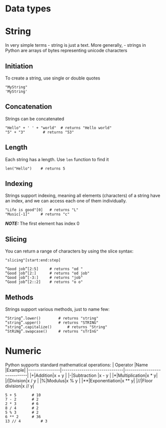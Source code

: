 # Data types
# String
In very simple terms - string is just a text. 
More generally, -  strings in Python are arrays of bytes representing unicode characters

## Initiation
To create a string, use single or double quotes
```
"MyString"
'MyString'
```
## Concatenation
Strings can be concatenated 
```
"Hello" + ' ' + "world"  # returns "Hello world" 
"5" + "3"		 # returns "53"
```
## Length 
Each string has a length. Use `len` function to find it
```
len("Hello")	# returns 5
```
## Indexing
Strings support indexing, meaning all elements (characters) of a string have an index, and we can access each one of them individually. 
```
"Life is good"[0]	# returns "L"
"Music[-1]"		# returns "c"
```
**_NOTE:_**  The first element has index 0

## Slicing
You can return a range of characters by using the slice syntax:
```
"slicing"[start:end:step]
```
```
“Good job”[2:5]		# returns "od "
“Good job”[2:]		# returns "od job"
“Good job”[-3:]		# returns "job"
“Good job”[2::2]	# returns "o o"
```
## Methods
Strings support various methods, just to name few:
```
“String”.lower()		# returns "string"
“string”.upper()		# returns "STRING"
“string”.capitalize()		# returns "String"
“StRiNg”.swapcase()		# returns "sTrInG"
```

# Numeric
Python supports standard mathematical operations:
|       Operator         |Name                        |Example|
|----------------|-------------------------------|-----------------------------|
|+|Addition|x + y    |
|-|Subtraction |x - y    |
|*|Multiplication|x * y|
|/|Division|x / y    |
|%|Modulus|x % y    |
|**|Exponentiation|x ** y|
|//|Floor division|x // y|
```
5 + 5		# 10
7 - 2		# 2
2 * 3		# 6
8 / 4		# 2
5 % 3		# 2
6 ** 2     	# 36
13 // 4     	# 3
```
